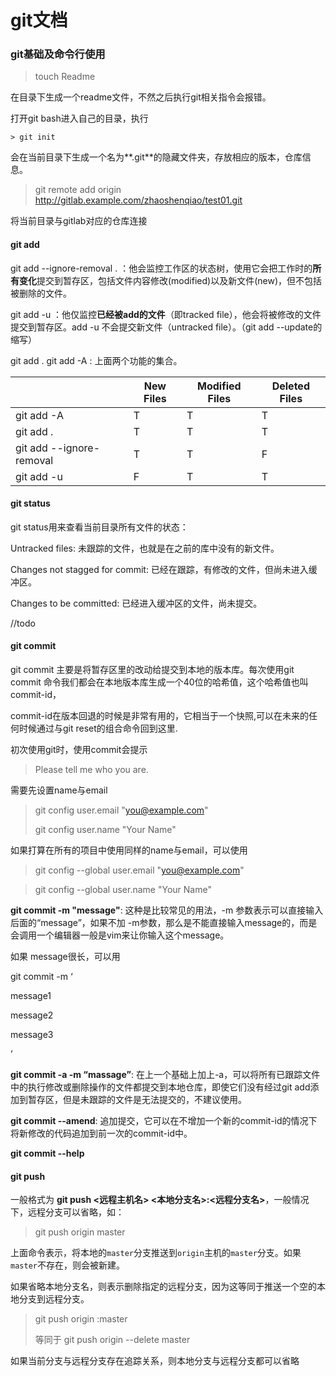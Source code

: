 # git文档

### git基础及命令行使用

> touch Readme

在目录下生成一个readme文件，不然之后执行git相关指令会报错。

打开git bash进入自己的目录，执行

	> git init

会在当前目录下生成一个名为**.git**的隐藏文件夹，存放相应的版本，仓库信息。

> git remote add origin http://gitlab.example.com/zhaoshenqiao/test01.git

将当前目录与gitlab对应的仓库连接

#### git add

git add --ignore-removal . ：他会监控工作区的状态树，使用它会把工作时的**所有变化**提交到暂存区，包括文件内容修改(modified)以及新文件(new)，但不包括被删除的文件。

git add -u ：他仅监控**已经被add的文件**（即tracked file），他会将被修改的文件提交到暂存区。add -u 不会提交新文件（untracked file）。（git add --update的缩写）

git add .   git add -A : 上面两个功能的集合。

|                          | New Files | Modified Files | Deleted Files |
| ------------------------ | --------- | -------------- | ------------- |
| git add -A               | T         | T              | T             |
| git add .                | T         | T              | T             |
| git add --ignore-removal | T         | T              | F             |
| git add -u               | F         | T              | T             |

#### git status

git status用来查看当前目录所有文件的状态：

Untracked files:  未跟踪的文件，也就是在之前的库中没有的新文件。

Changes not stagged for commit:  已经在跟踪，有修改的文件，但尚未进入缓冲区。

Changes to be committed:  已经进入缓冲区的文件，尚未提交。

//todo



#### git commit

git commit 主要是将暂存区里的改动给提交到本地的版本库。每次使用git commit 命令我们都会在本地版本库生成一个40位的哈希值，这个哈希值也叫commit-id，

commit-id在版本回退的时候是非常有用的，它相当于一个快照,可以在未来的任何时候通过与git reset的组合命令回到这里.

初次使用git时，使用commit会提示

> Please tell me who you are.

需要先设置name与email

> git config user.email "you@example.com"
>
> git config user.name "Your Name"

如果打算在所有的项目中使用同样的name与email，可以使用

> git config --global user.email "you@example.com"

> git config --global user.name "Your Name"

**git commit -m "message"**:  这种是比较常见的用法，-m 参数表示可以直接输入后面的“message”，如果不加 -m参数，那么是不能直接输入message的，而是会调用一个编辑器一般是vim来让你输入这个message。

如果 message很长，可以用

git commit -m ‘

message1

message2

message3

’

**git commit -a -m “massage”**:  在上一个基础上加上-a，可以将所有已跟踪文件中的执行修改或删除操作的文件都提交到本地仓库，即使它们没有经过git add添加到暂存区，但是未跟踪的文件是无法提交的，不建议使用。

**git commit --amend**:  追加提交，它可以在不增加一个新的commit-id的情况下将新修改的代码追加到前一次的commit-id中。



**git commit --help**

#### git push

一般格式为 **git push <远程主机名> <本地分支名>:<远程分支名>**，一般情况下，远程分支可以省略，如：

> git push origin master

上面命令表示，将本地的`master`分支推送到`origin`主机的`master`分支。如果`master`不存在，则会被新建。

如果省略本地分支名，则表示删除指定的远程分支，因为这等同于推送一个空的本地分支到远程分支。

>git push origin :master
>
>等同于
>git push origin --delete master

如果当前分支与远程分支存在追踪关系，则本地分支与远程分支都可以省略

